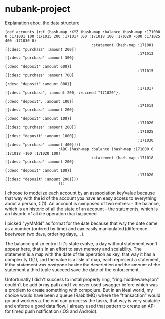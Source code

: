 # nubank-project

Explanation about the data structure
```
(def accounts (ref (hash-map :XYZ (hash-map :balance (hash-map :171000 0 :171001 100 :171015 200 :171017 300 :171018 100 :171020 -600 :171025 400 :171030 0)
                                       :statement (hash-map :171001 [{:desc "purchase" :amount 200}]
                                                            :171012 [{:desc "purchase" :amount 300}
                                                                     {:desc "deposit" :amount 600}]
                                                            :171015 [{:desc "purchase" :amount 700}
                                                                     {:desc "deposit" :amount 800}]
                                                            :171017 [{:desc "purchase", :amount 200, :succeed "171020"},
                                                                      {:desc "deposit", :amount 100}]
                                                            :171018 [{:desc "purchase" :amount 200}
                                                                     {:desc "deposit" :amount 100}]
                                                            :171020 [{:desc "purchase" :amount 200}]
                                                            :171025 [{:desc "deposit" :amount 1000}]
                                                            :171030 [{:desc "purchase" :amount 400}]))
                        :ABC (hash-map :balance (hash-map :171000 0 :171018 -100 :171020 100)
                                       :statement (hash-map :171018 [{:desc "purchase" :amount 200}
                                                                     {:desc "deposit" :amount 100}]
                                                            :171020 [{:desc "deposit" :amount 200}]))
                        )))
```


I choose to modelize each account by an asssociation key/value because that way with the id of the account you have an easy access to everything about a person, O(1).
An account is composed of two entries:
	- the balance, which is an historic of all the state of an account
	- the statements, which is an historic of all the operation that happened

I picked "yyMMdd" as format for the date because that way the date came as a number (ordered by time) and can easily manipulated (difference beetween two days, ordering days,... ).

The balance got an entry if it's state evolve, a day without statement won't appear here, that's in an effort to save memory and scalability.
The statement is a map with the date of the operation as key, that way it has a complexity O(1), and the value is a liste of map, each represent a statement, if the statement was postpone beside the description and the amount of the statement a third tuple succeed save the date of the enforcement. 

Unfortunatly I didn't success to install properly ring, "ring.middleware.json" couldn't be add to my path and I've never used swagger before which was a problem to create something with compojure.
But in an ideal world, my choice would have been a queue (RabbitMQ) where the "transaction" would go and workers at the end can proccess the tasks, that way is very scalable and enforce a good data flow, I already used that pattern to create an API for timed push notification (iOS and Android).



